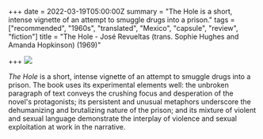+++
date = 2022-03-19T05:00:00Z
summary = "The Hole is a short, intense vignette of an attempt to smuggle drugs into a prison."
tags = ["recommended", "1960s", "translated", "Mexico", "capsule", "review", "fiction"]
title = "The Hole - José Revueltas (trans. Sophie Hughes and Amanda Hopkinson) (1969)"

+++
![](/uploads/hole_revueltas_50.jpg)

_The Hole_ is a short, intense vignette of an attempt to smuggle drugs into a prison. The book uses its experimental elements well: the unbroken paragraph of text conveys the crushing focus and desperation of the novel's protagonists; its persistent and unusual metaphors underscore the dehumanizing and brutalizing nature of the prison; and its mixture of violent and sexual language demonstrate the interplay of violence and sexual exploitation at work in the narrative.